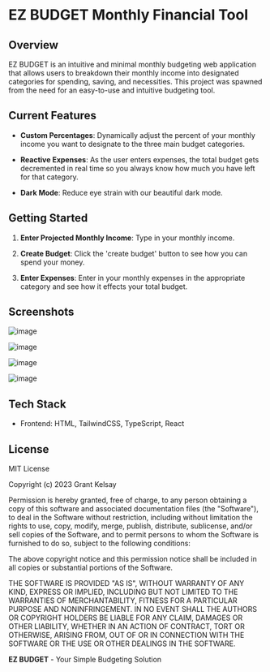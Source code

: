 # EZ BUDGET Monthly Financial Tool

## Overview

EZ BUDGET is an intuitive and minimal monthly budgeting web application that allows users to breakdown their monthly income into designated categories for spending, saving, and necessities.
This project was spawned from the need for an easy-to-use and intuitive budgeting tool.

## Current Features

- **Custom Percentages**: Dynamically adjust the percent of your monthly income you want to designate to the three main budget categories.
  
- **Reactive Expenses**: As the user enters expenses, the total budget gets decremented in real time so you always know how much you have left for that category.
  
- **Dark Mode**: Reduce eye strain with our beautiful dark mode.

## Getting Started

1. **Enter Projected Monthly Income**: Type in your monthly income.

2. **Create Budget**: Click the 'create budget' button to see how you can spend your money.

4. **Enter Expenses**: Enter in your monthly expenses in the appropriate category and see how it effects your total budget.


## Screenshots

![image](https://github.com/user-attachments/assets/c8ac58eb-b9cd-4d3a-947f-24c3f6f83741)

![image](https://github.com/user-attachments/assets/a60873f9-ec56-4730-97cf-794812b5f90e)

![image](https://github.com/user-attachments/assets/ea348028-c7b2-46f9-8d7b-23f37cf89a79)

![image](https://github.com/user-attachments/assets/b7cc4be8-2b49-468c-94c9-c7bd4e9e26c4)

## Tech Stack

- Frontend: HTML, TailwindCSS, TypeScript, React

## License

MIT License

Copyright (c) 2023 Grant Kelsay

Permission is hereby granted, free of charge, to any person obtaining a copy
of this software and associated documentation files (the "Software"), to deal
in the Software without restriction, including without limitation the rights
to use, copy, modify, merge, publish, distribute, sublicense, and/or sell
copies of the Software, and to permit persons to whom the Software is
furnished to do so, subject to the following conditions:

The above copyright notice and this permission notice shall be included in all
copies or substantial portions of the Software.

THE SOFTWARE IS PROVIDED "AS IS", WITHOUT WARRANTY OF ANY KIND, EXPRESS OR
IMPLIED, INCLUDING BUT NOT LIMITED TO THE WARRANTIES OF MERCHANTABILITY,
FITNESS FOR A PARTICULAR PURPOSE AND NONINFRINGEMENT. IN NO EVENT SHALL THE
AUTHORS OR COPYRIGHT HOLDERS BE LIABLE FOR ANY CLAIM, DAMAGES OR OTHER
LIABILITY, WHETHER IN AN ACTION OF CONTRACT, TORT OR OTHERWISE, ARISING FROM,
OUT OF OR IN CONNECTION WITH THE SOFTWARE OR THE USE OR OTHER DEALINGS IN THE
SOFTWARE.


**EZ BUDGET** - Your Simple Budgeting Solution

